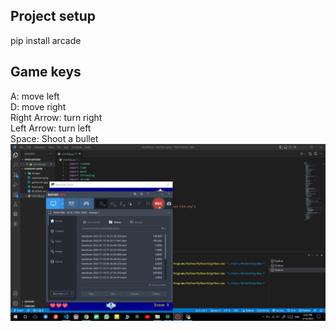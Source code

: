 ## Project setup
pip install arcade

## Game keys
A: move left<br />
D: move right<br />
Right Arrow: turn right<br />
Left Arrow: turn left<br />
Space: Shoot a bullet<br />
<img src="images/starship.gif">
